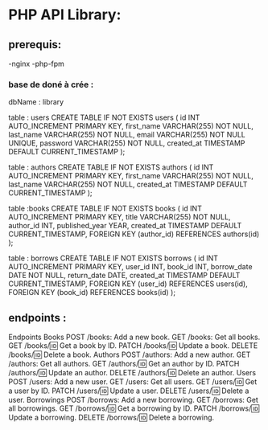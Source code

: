 # PHP API Library:

## prerequis:

-nginx
-php-fpm 

### base de doné à crée : 
 dbName : library

table : users
CREATE TABLE IF NOT EXISTS users (
    id INT AUTO_INCREMENT PRIMARY KEY,
    first_name VARCHAR(255) NOT NULL,
    last_name VARCHAR(255) NOT NULL,
    email VARCHAR(255) NOT NULL UNIQUE,
    password VARCHAR(255) NOT NULL,
    created_at TIMESTAMP DEFAULT CURRENT_TIMESTAMP
);


 table : authors
 CREATE TABLE IF NOT EXISTS authors (
    id INT AUTO_INCREMENT PRIMARY KEY,
    first_name VARCHAR(255) NOT NULL,
    last_name VARCHAR(255) NOT NULL,
    created_at TIMESTAMP DEFAULT CURRENT_TIMESTAMP
);

table :books
CREATE TABLE IF NOT EXISTS books (
    id INT AUTO_INCREMENT PRIMARY KEY,
    title VARCHAR(255) NOT NULL,
    author_id INT,
    published_year YEAR,
    created_at TIMESTAMP DEFAULT CURRENT_TIMESTAMP,
    FOREIGN KEY (author_id) REFERENCES authors(id)
);


table : borrows
CREATE TABLE IF NOT EXISTS borrows (
    id INT AUTO_INCREMENT PRIMARY KEY,
    user_id INT,
    book_id INT,
    borrow_date DATE NOT NULL,
    return_date DATE,
    created_at TIMESTAMP DEFAULT CURRENT_TIMESTAMP,
    FOREIGN KEY (user_id) REFERENCES users(id),
    FOREIGN KEY (book_id) REFERENCES books(id)
);

## endpoints :
Endpoints
Books
POST /books: Add a new book.
GET /books: Get all books.
GET /books/:id: Get a book by ID.
PATCH /books/:id: Update a book.
DELETE /books/:id: Delete a book.
Authors
POST /authors: Add a new author.
GET /authors: Get all authors.
GET /authors/:id: Get an author by ID.
PATCH /authors/:id: Update an author.
DELETE /authors/:id: Delete an author.
Users
POST /users: Add a new user.
GET /users: Get all users.
GET /users/:id: Get a user by ID.
PATCH /users/:id: Update a user.
DELETE /users/:id: Delete a user.
Borrowings
POST /borrows: Add a new borrowing.
GET /borrows: Get all borrowings.
GET /borrows/:id: Get a borrowing by ID.
PATCH /borrows/:id: Update a borrowing.
DELETE /borrows/:id: Delete a borrowing.

